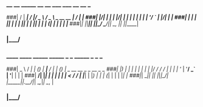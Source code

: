 ### __  __ _____ __  __  ___     ___            __  __ _
###|  \/  | ____|  \/  |/ _ \   / _ \ _ __ __ _|  \/  | |
###| |\/| |  _| | |\/| | | | | | | | | '__/ _` | |\/| | |
###| |  | | |___| |  | | |_| | | |_| | | | (_| | |  | | |___
###|_|  |_|_____|_|  |_|\___/   \___/|_|  \__, |_|  |_|_____|
###                                       |___/
### ____   ____ _____ _____ _ _     _____  _     _ _
###|  _ \ / ___|  ___|_   _(_) | __|__  / | |   (_) |__  _ __ __ _ _ __ _   _
###| |_) | |  _| |_    | | | | |/ /  / /  | |   | | '_ \| '__/ _` | '__| | | |
###|  __/| |_| |  _|   | | | |   <  / /_  | |___| | |_) | | | (_| | |  | |_| |
###|_|    \____|_|     |_| |_|_|\_\/____| |_____|_|_.__/|_|  \__,_|_|   \__, |
###                                                                     |___/

